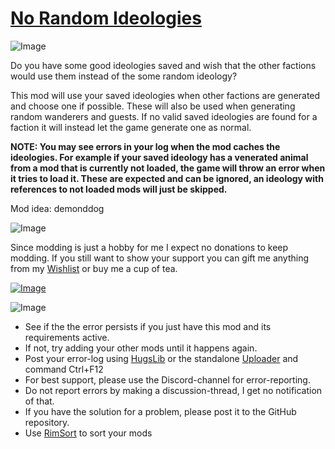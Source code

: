 # [No Random Ideologies]()

![Image](https://i.imgur.com/iCj5o7O.png)

Do you have some good ideologies saved and wish that the other factions would use them instead of the some random ideology?

This mod will use your saved ideologies when other factions are generated and choose one if possible.
These will also be used when generating random wanderers and guests.
If no valid saved ideologies are found for a faction it will instead let the game generate one as normal.

**NOTE: You may see errors in your log when the mod caches the ideologies. For example if your saved ideology has a venerated animal from a mod that is currently not loaded, the game will throw an error when it tries to load it. 
These are expected and can be ignored, an ideology with references to not loaded mods will just be skipped.**

Mod idea: demonddog

![Image](https://i.imgur.com/Ds0rBAD.png)

Since modding is just a hobby for me I expect no donations to keep modding. If you still want to show your support you can gift me anything from my [Wishlist](https://store.steampowered.com/wishlist/id/Mlie) or buy me a cup of tea.

[![Image](https://i.imgur.com/VWG0yff.png)](https://ko-fi.com/G2G55DDYD)

![Image](https://i.imgur.com/5xwDG6H.png)



-  See if the the error persists if you just have this mod and its requirements active.
-  If not, try adding your other mods until it happens again.
-  Post your error-log using [HugsLib](https://steamcommunity.com/workshop/filedetails/?id=818773962) or the standalone [Uploader](https://steamcommunity.com/sharedfiles/filedetails/?id=2873415404) and command Ctrl+F12
-  For best support, please use the Discord-channel for error-reporting.
-  Do not report errors by making a discussion-thread, I get no notification of that.
-  If you have the solution for a problem, please post it to the GitHub repository.
-  Use [RimSort](https://github.com/RimSort/RimSort/releases/latest) to sort your mods


